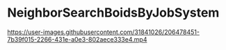 # NeighborSearchBoidsByJobSystem

https://user-images.githubusercontent.com/31841026/206478451-7b39f015-2266-431e-a0e3-802aece333e4.mp4

